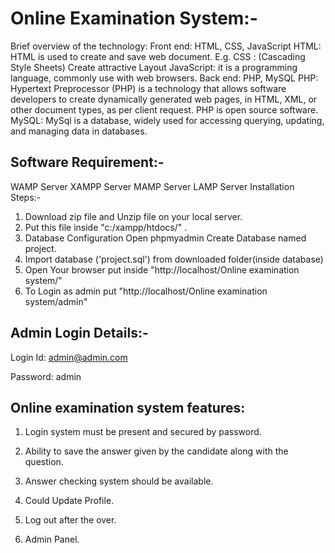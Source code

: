 # Online Examination System:-
Brief overview of the technology:      Front end: HTML, CSS, JavaScript  HTML: HTML is used to create and save web document. E.g. CSS : (Cascading Style Sheets) Create attractive Layout JavaScript: it is a programming language, commonly use with web browsers. 
                                       Back end: PHP, MySQL  PHP: Hypertext Preprocessor (PHP) is a technology that allows software developers to create dynamically generated web pages, in HTML, XML, or other document types, as per client request. PHP is open source software. MySQL: MySql is a database, widely used for accessing querying, updating, and managing data in databases. 
## Software Requirement:-
 WAMP Server XAMPP Server MAMP Server LAMP Server Installation Steps:-
  1. Download zip file and Unzip file on your local server.
  2. Put this file inside "c:/xampp/htdocs/" .
  3. Database Configuration Open phpmyadmin Create Database named project.
  4. Import database ('project.sql') from downloaded folder(inside database)
  5. Open Your browser put inside "http://localhost/Online examination system/"
  6. To Login as admin put "http://localhost/Online examination system/admin"
## Admin Login Details:-
  Login Id: admin@admin.com
  
  Password: admin
## Online examination system features:
 1. Login system must be present and secured by password.
 
 2. Ability to save the answer given by the candidate along with the question.
 
 3. Answer checking system should be available.
 
 4. Could Update Profile.
 
 5. Log out after the over.
 
 6. Admin Panel.
